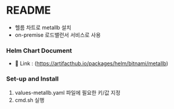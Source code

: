 # README #

* 헬름 차트로 metallb 설치
* on-premise 로드밸런서 서비스로 사용

### Helm Chart Document ###

* 🔗 Link : (https://artifacthub.io/packages/helm/bitnami/metallb)

### Set-up and Install ###

1. values-metallb.yaml 파일에 필요한 키/값 지정
2. cmd.sh 실행